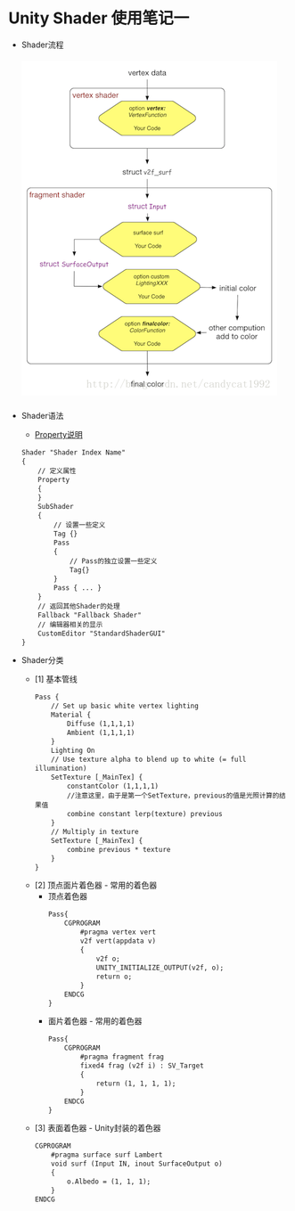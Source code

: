 Unity Shader 使用笔记一
==========================================
* Shader流程
    ##### ![](https://github.com/fankidark/blog/blob/master/assets/shaderlab/shader_process.png)

* Shader语法
    - [Property说明](https://github.com/fankidark/blog/blob/master/themes/shaderlab/shader_lab_property.md)
    ``` shader
    Shader "Shader Index Name"
    {
        // 定义属性
        Property
        {
        }
        SubShader
        {
            // 设置一些定义
            Tag {}
            Pass
            {
                // Pass的独立设置一些定义
                Tag{}
            }
            Pass { ... }
        }
        // 返回其他Shader的处理
        Fallback "Fallback Shader"
        // 编辑器相关的显示
        CustomEditor "StandardShaderGUI"
    }
    ```

* Shader分类
    * [1] 基本管线
        ``` shader
        Pass {
            // Set up basic white vertex lighting
            Material {
                Diffuse (1,1,1,1)
                Ambient (1,1,1,1)
            }
            Lighting On
            // Use texture alpha to blend up to white (= full illumination)
            SetTexture [_MainTex] {
                constantColor (1,1,1,1)
                //注意这里，由于是第一个SetTexture，previous的值是光照计算的结果值
                combine constant lerp(texture) previous 
            }
            // Multiply in texture
            SetTexture [_MainTex] {
                combine previous * texture
            }
        }
        ```
    * [2] 顶点面片着色器 - 常用的着色器
        * 顶点着色器
            ``` shader
            Pass{
                CGPROGRAM
                    #pragma vertex vert
                    v2f vert(appdata v)
                    {
                        v2f o;
                        UNITY_INITIALIZE_OUTPUT(v2f, o);
                        return o;
                    }
                ENDCG
            }
            ```
        * 面片着色器 - 常用的着色器
            ``` shader
            Pass{
                CGPROGRAM
                    #pragma fragment frag
                    fixed4 frag (v2f i) : SV_Target
                    {
                        return (1, 1, 1, 1);
                    }
                ENDCG
            }
            ```
    * [3] 表面着色器 - Unity封装的着色器
        ``` shader
        CGPROGRAM
            #pragma surface surf Lambert
            void surf (Input IN, inout SurfaceOutput o) 
            {
                o.Albedo = (1, 1, 1);
            }
        ENDCG
        ```
